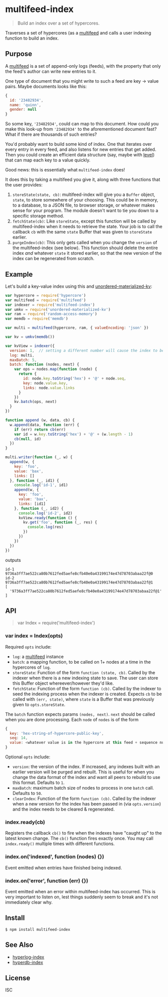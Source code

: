 # multifeed-index

> Build an index over a set of hypercores.

Traverses a set of hypercores (as a [multifeed][multifeed] and calls a user
indexing function to build an index.

## Purpose

A [multifeed][multifeed] is a set of append-only logs (feeds), with the
property that only the feed's author can write new entries to it.

One type of document that you might write to such a feed are key -> value
pairs. Maybe documents looks like this:

```js
{
  id: '23482934',
  name: 'quinn',
  gender: null
}
```

So some key, `'23482934'`, could can map to this document. How could you make
this look-up from `'23482934'` to the aforementioned document fast? What if
there are thousands of such entries?

You'd probably want to build some kind of index. One that iterates over every
entry in every feed, and also listens for new entries that get added. Then you
could create an efficient data structure (say, maybe with
[level](https://github.com/Level/level)) that can map each key to a value
quickly. 

Good news: this is essentially what `multifeed-index` does!

It does this by taking a multifeed you give it, along with three functions that
the user provides:

1. `storeState(state, cb)`: multifeed-index will give you a `Buffer` object,
   `state`, to store somewhere of your choosing. This could be in memory, to a
   database, to a JSON file, to browser storage, or whatever makes sense for
   your program. The module doesn't want to tie you down to a specific storage
   method.
2. `fetchState(cb)`: Like `storeState`, except this function will be called by
   multifeed-index when it needs to retrieve the state. Your job is to call the
   callback `cb` with the same `state` Buffer that was given to `storeState`
   earlier.
3. `purgeIndex(cb)`: This only gets called when you change the `version` of the
   multifeed-index (see below). This function should delete the entire index
   *and* whatever `state` it stored earlier, so that the new version of the
   index can be regenerated from scratch.

## Example

Let's build a key-value index using this and
[unordered-materialized-kv](https://github.com/substack/unordered-materialized-kv):

```js
var hypercore = require('hypercore')
var multifeed = require('multifeed')
var indexer = require('multifeed-index')
var umkv = require('unordered-materialized-kv')
var ram = require('random-access-memory')
var memdb = require('memdb')

var multi = multifeed(hypercore, ram, { valueEncoding: 'json' })

var kv = umkv(memdb())

var kvView = indexer({
  version: 1,  // setting a different number will cause the index to be purged and rebuilt
  log: multi,
  maxBatch: 5,
  batch: function (nodes, next) {
    var ops = nodes.map(function (node) {
      return {
        id: node.key.toString('hex') + '@' + node.seq,
        key: node.value.key,
        links: node.value.links
      }
    })
    kv.batch(ops, next)
  }
})

function append (w, data, cb) {
  w.append(data, function (err) {
    if (err) return cb(err)
    var id = w.key.toString('hex') + '@' + (w.length - 1)
    cb(null, id)
  })
}

multi.writer(function (_, w) {
  append(w, {
    key: 'foo',
    value: 'bax',
    links: []
  }, function (_, id1) {
    console.log('id-1', id1)
    append(w, {
      key: 'foo',
      value: 'bax',
      links: [id1]
    }, function (_, id2) {
      console.log('id-2', id2)
      kvView.ready(function () {
        kv.get('foo', function (_, res) {
          console.log(res)
        })
      })
    })
  })
})
```

outputs

```
id-1 9736a3ff7ae522ca80b7612fed5aefe8cfb40e0a43199174e47d78703abaa22f@0
id-2 9736a3ff7ae522ca80b7612fed5aefe8cfb40e0a43199174e47d78703abaa22f@1
[
  '9736a3ff7ae522ca80b7612fed5aefe8cfb40e0a43199174e47d78703abaa22f@1'
]
```

## API

> var Index = require('multifeed-index')

### var index = Index(opts)

Required `opts` include:

- `log`: a [multifeed](https://github.com/noffle/multifeed) instance
- `batch`: a mapping function, to be called on 1+ nodes at a time in the
  hypercores of `log`.
- `storeState`: Function of the form `function (state, cb)`. Called by the
  indexer when there is a new indexing state to save. The user can store this
  Buffer object whereever/however they'd like.
- `fetchState`: Function of the form `function (cb)`. Called by the indexer to
  seed the indexing process when the indexer is created. Expects `cb` to be
  called with `(err, state)`, where `state` is a Buffer that was previously
  given to `opts.storeState`.

The `batch` function expects params `(nodes, next)`. `next` should be called
when you are done processing. Each `node` of `nodes` is of the form

```js
{
  key: 'hex-string-of-hypercore-public-key',
  seq: 14,
  value: <whatever value is in the hypercore at this feed + sequence number>
}
```

Optional `opts` include:

- `version`: the version of the index. If increased, any indexes built with an
  earlier version will be purged and rebuilt. This is useful for when you
  change the data format of the index and want all peers to rebuild to use this
  format. Defaults to `1`.
- `maxBatch`: maximum batch size of nodes to process in one `batch` call.
  Defaults to `50`.
- `clearIndex`: Function of the form `function (cb)`. Called by the indexer
  when a new version for the index has been passed in (via `opts.version`) and
  the index needs to be cleared & regenerated.

### index.ready(cb)

Registers the callback `cb()` to fire when the indexes have "caught up" to the
latest known change. The `cb()` function fires exactly once. You may call
`index.ready()` multiple times with different functions.

### index.on('indexed', function (nodes) {})

Event emitted when entries have finished being indexed.

### index.on('error', function (err) {})

Event emitted when an error within multifeed-index has occurred. This is very
important to listen on, lest things suddenly seem to break and it's not
immediately clear why.

## Install

```
$ npm install multifeed-index
```

## See Also
- [hyperlog-index](https://github.com/substack/hyperlog-index)
- [hyperdb-index](https://github.com/noffle/hyperdb-index)

## License

ISC

[multifeed]: https://github.com/noffle/multifeed

